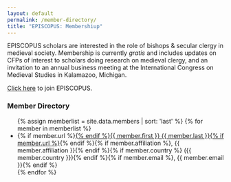 ```yaml
---
layout: default
permalink: /member-directory/
title: "EPISCOPUS: Membershiup"
---
```


EPISCOPUS scholars are interested in the role of bishops & secular clergy in medieval society. Membership is currently *gratis* and includes updates on CFPs of interest to scholars doing research on medieval clergy, and an invitation to an annual business meeting at the International Congress on Medieval Studies in Kalamazoo, Michigan.

<a href="https://docs.google.com/forms/d/1azz1dyCwj6GlNZrg3zXIEzhUEV2KUf1FTYAQf-YGZXc/viewform">Click here</a> to join EPISCOPUS.

### Member Directory

<ul>
{% assign memberlist = site.data.members | sort: 'last' %}
{% for member in memberlist %}
<li>{% if member.url %}<a href="{{ member.url }}">{% endif %}{{ member.first }} {{ member.last }}{% if member.url %}</a>{% endif %}{% if member.affiliation %}, {{ member.affiliation }}{% endif %}{% if member.country %} ({{ member.country }}){% endif %}{% if member.email %}, {{ member.email }}{% endif %}</li>
{% endfor %}
</ul>